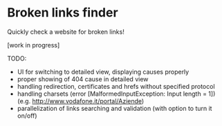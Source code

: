 # Broken links finder
Quickly check a website for broken links!

[work in progress]

TODO:
- UI for switching to detailed view, displaying causes properly
- proper showing of 404 cause in detailed view
- handling redirection, certificates and hrefs without specified protocol
- handling charsets (error [MalformedInputException: Input length = 1])(e.g. http://www.vodafone.it/portal/Aziende)
- parallelization of links searching and validation (with option to turn it on/off)

